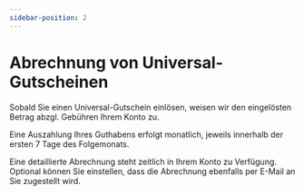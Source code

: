 ```yaml
---
sidebar-position: 2
---
```


# Abrechnung von Universal-Gutscheinen

Sobald Sie einen Universal-Gutschein einlösen, weisen wir den eingelösten Betrag abzgl. Gebühren Ihrem Konto zu.

Eine Auszahlung Ihres Guthabens erfolgt monatlich, jeweils innerhalb der ersten 7 Tage des Folgemonats.

Eine detaillierte Abrechnung steht zeitlich in Ihrem Konto zu Verfügung. Optional können Sie einstellen, dass die Abrechnung ebenfalls per E-Mail an Sie zugestellt wird.
